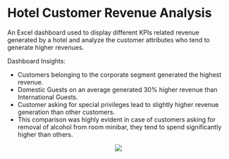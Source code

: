 # Hotel Customer Revenue Analysis


An Excel dashboard used to display different KPIs related revenue generated by a hotel and analyze the customer attributes who tend to generate higher revenues.

Dashboard Insights:
* Customers belonging to the corporate segment generated the highest revenue.
* Domestic Guests on an average generated 30% higher revenue than International Guests.
* Customer asking for special privileges lead to slightly higher revenue generation than other customers.
* This comparison was highly evident in case of customers asking for removal of alcohol from room minibar, they tend to spend significantly higher than others. 

<p align="center">
<img src="https://github.com/user-attachments/assets/c3dcbac9-6392-4612-831b-0554e83226bb">
</p>
